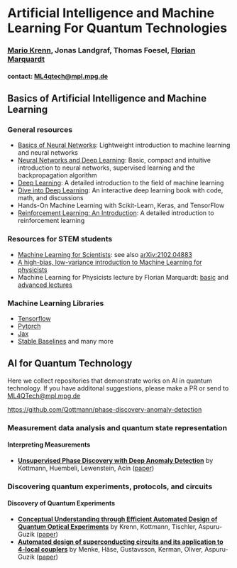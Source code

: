 # Artificial Intelligence and Machine Learning For Quantum Technologies
### **[Mario Krenn](https://mpl.mpg.de/research-at-mpl/independent-research-groups/krenn-research-group/), Jonas Landgraf, Thomas Foesel, [Florian Marquardt](https://mpl.mpg.de/divisions/marquardt-division)**

#### contact: ML4qtech@mpl.mpg.de

## Basics of Artificial Intelligence and Machine Learning

### General resources
- [Basics of Neural Networks](https://www.dkriesel.com/en/science/neural_networks): Lightweight introduction to machine learning and neural networks
- [Neural Networks and Deep Learning](http://neuralnetworksanddeeplearning.com): Basic, compact and intuitive introduction to neural networks, supervised learning and the backpropagation algorithm
- [Deep Learning](https://www.deeplearningbook.org/): A detailed introduction to the field of machine learning
- [Dive into Deep Learning](https://d2l.ai/): An interactive deep learning book with code, math, and discussions
- Hands-On Machine Learning with Scikit-Learn, Keras, and TensorFlow
- [Reinforcement Learning: An Introduction](http://incompleteideas.net/book/the-book.html): A detailed introduction to reinforcement learning

### Resources for STEM students
- [Machine Learning for Scientists](https://ml-lectures.org): see also [arXiv:2102.04883](https://arxiv.org/abs/2102.04883)
- [A high-bias, low-variance introduction to Machine Learning for physicists](https://arxiv.org/abs/1803.08823)
- Machine Learning for Physicists lecture by Florian Marquardt: [basic](https://machine-learning-for-physicists.org/) and [advanced lectures](https://pad.gwdg.de/2021_AdvancedMachineLearningForScience)

### Machine Learning Libraries

- [Tensorflow](https://www.tensorflow.org/)
- [Pytorch](https://pytorch.org/)
- [Jax](https://github.com/google/jax)
- [Stable Baselines](https://stable-baselines.readthedocs.io)
and many more

## AI for Quantum Technology

Here we collect repositories that demonstrate works on AI in quantum technology. If you have additonal suggestions, please make a PR or send to [ML4QTech@mpl.mpg.de](ML4QTech@mpl.mpg.de)

https://github.com/Qottmann/phase-discovery-anomaly-detection
### Measurement data analysis and quantum state representation
#### Interpreting Measurements

- [**Unsupervised Phase Discovery with Deep Anomaly Detection**](https://github.com/Qottmann/phase-discovery-anomaly-detection) by Kottmann, Huembeli, Lewenstein, Acín ([paper](https://journals.aps.org/prl/abstract/10.1103/PhysRevLett.125.170603))

### Discovering quantum experiments, protocols, and circuits

#### Discovery of Quantum Experiments
- [**Conceptual Understanding through Efficient Automated Design of Quantum Optical Experiments**](https://github.com/aspuru-guzik-group/Theseus) by Krenn, Kottmann, Tischler, Aspuru-Guzik ([paper](https://journals.aps.org/prx/abstract/10.1103/PhysRevX.11.031044))
- [**Automated design of superconducting circuits and its application to 4-local couplers**](https://github.com/aspuru-guzik-group/scilla) by Menke, Häse, Gustavsson, Kerman, Oliver, Aspuru-Guzik ([paper](https://www.nature.com/articles/s41534-021-00382-6))
